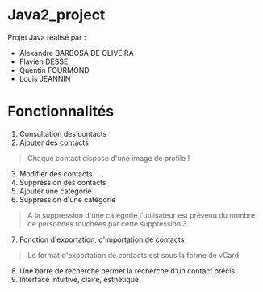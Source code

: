 # Java2_project
 
Projet Java réalisé par :

- Alexandre BARBOSA DE OLIVEIRA
- Flavien DESSE
- Quentin FOURMOND
- Louis JEANNIN

# Fonctionnalités

 1. Consultation des contacts 
 2. Ajouter des contacts
 > Chaque contact dispose d'une image de profile ! 
 3. Modifier des contacts
 4. Suppression des contacts
 5. Ajouter une catégorie
 6. Suppression d'une catégorie
> A la suppression d'une catégorie l'utilisateur est prévenu du nombre de personnes touchées par cette suppression.3.
7. Fonction d'exportation, d'importation de contacts
> Le format d'exportation de contacts est sous la forme de vCard 
8. Une barre de recherche permet la recherche d'un contact précis 
8. Interface intuitive, claire, esthétique.
